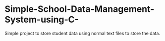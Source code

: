 # Simple-School-Data-Management-System-using-C-
Simple project to store student data using normal text files to store the data. 
